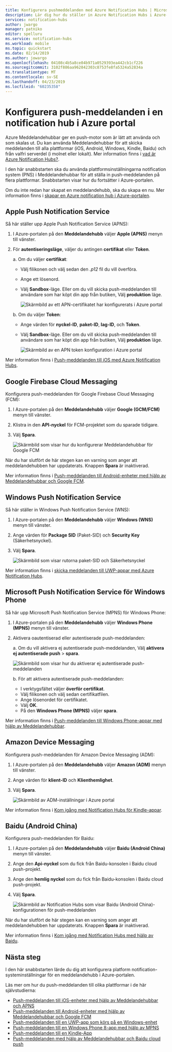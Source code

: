 ```yaml
---
title: Konfigurera pushmeddelanden med Azure Notification Hubs | Microsoft Docs
description: Lär dig hur du ställer in Azure Notification Hubs i Azure-portalen med hjälp av plattformsinställningarna notification system (PNS).
services: notification-hubs
author: jwargo
manager: patniko
editor: spelluru
ms.service: notification-hubs
ms.workload: mobile
ms.topic: quickstart
ms.date: 02/14/2019
ms.author: jowargo
ms.openlocfilehash: 04108c4b5a8ce04b971a0529393ea442cb1cf226
ms.sourcegitcommit: 3102f886aa962842303c8753fe8fa5324a52834a
ms.translationtype: MT
ms.contentlocale: sv-SE
ms.lasthandoff: 04/23/2019
ms.locfileid: "60235358"
---
```

# <a name="set-up-push-notifications-in-a-notification-hub-in-the-azure-portal"></a>Konfigurera push-meddelanden i en notification hub i Azure portal

Azure Meddelandehubbar ger en push-motor som är lätt att använda och som skalas ut. Du kan använda Meddelandehubbar för att skicka meddelanden till alla plattformar (iOS, Android, Windows, Kindle, Baidu) och från valfri serverdel (i molnet eller lokalt). Mer information finns i [vad är Azure Notification Hubs?](notification-hubs-push-notification-overview.md).

I den här snabbstarten ska du använda plattformsinställningarna notification system (PNS) i Meddelandehubbar för att ställa in push-meddelanden på flera plattformar. Snabbstarten visar hur du fortsätter i Azure-portalen.

Om du inte redan har skapat en meddelandehubb, ska du skapa en nu. Mer information finns i [skapar en Azure notification hub i Azure-portalen](create-notification-hub-portal.md). 

## <a name="apple-push-notification-service"></a>Apple Push Notification Service

Så här ställer upp Apple Push Notification Service (APNS):

1. I Azure-portalen på den **Meddelandehubb** väljer **Apple (APNS)** menyn till vänster.

1. För **autentiseringsläge**, väljer du antingen **certifikat** eller **Token**.

   a. Om du väljer **certifikat**:
   * Välj filikonen och välj sedan den *.p12* fil du vill överföra.
   * Ange ett lösenord.
   * Välj **Sandbox**-läge. Eller om du vill skicka push-meddelanden till användare som har köpt din app från butiken, Välj **produktion** läge.

     ![Skärmbild av ett APN-certifikatet har konfigurerats i Azure portal](./media/notification-hubs-ios-get-started/notification-hubs-apple-config-cert.png)

   b. Om du väljer **Token**:

   * Ange värden för **nyckel-ID**, **paket-ID**, **lag-ID**, och **Token**.
   * Välj **Sandbox**-läge. Eller om du vill skicka push-meddelanden till användare som har köpt din app från butiken, Välj **produktion** läge.

     ![Skärmbild av en APN token konfiguration i Azure portal](./media/notification-hubs-ios-get-started/notification-hubs-apple-config-token.png)

Mer information finns i [Push-meddelanden till iOS med Azure Notification Hubs](notification-hubs-ios-apple-push-notification-apns-get-started.md).

## <a name="google-firebase-cloud-messaging"></a>Google Firebase Cloud Messaging

Konfigurera push-meddelanden för Google Firebase Cloud Messaging (FCM):

1. I Azure-portalen på den **Meddelandehubb** väljer **Google (GCM/FCM)** menyn till vänster. 
2. Klistra in den **API-nyckel** för FCM-projektet som du sparade tidigare. 
3. Välj **Spara**. 

   ![Skärmbild som visar hur du konfigurerar Meddelandehubbar för Google FCM](./media/notification-hubs-android-push-notification-google-fcm-get-started/fcm-server-key.png)

När du har slutfört de här stegen kan en varning som anger att meddelandehubben har uppdaterats. Knappen **Spara** är inaktiverad. 

Mer information finns i [Push-meddelanden till Android-enheter med hjälp av Meddelandehubbar och Google FCM](notification-hubs-android-push-notification-google-fcm-get-started.md).

## <a name="windows-push-notification-service"></a>Windows Push Notification Service

Så här ställer in Windows Push Notification Service (WNS):

1. I Azure-portalen på den **Meddelandehubb** väljer **Windows (WNS)** menyn till vänster.
2. Ange värden för **Package SID** (Paket-SID) och **Security Key** (Säkerhetsnyckel).
3. Välj **Spara**.

   ![Skärmbild som visar rutorna paket-SID och Säkerhetsnyckel](./media/notification-hubs-windows-store-dotnet-get-started/notification-hub-configure-wns.png)

Mer information finns i [skicka meddelanden till UWP-appar med Azure Notification Hubs](notification-hubs-windows-store-dotnet-get-started-wns-push-notification.md).

## <a name="microsoft-push-notification-service-for-windows-phone"></a>Microsoft Push Notification Service för Windows Phone

Så här upp Microsoft Push Notification Service (MPNS) för Windows Phone: 

1. I Azure-portalen på den **Meddelandehubb** väljer **Windows Phone (MPNS)** menyn till vänster.
1. Aktivera oautentiserad eller autentiserade push-meddelanden:

   a. Om du vill aktivera ej autentiserade push-meddelanden, Välj **aktivera ej autentiserade push** > **spara**.

      ![Skärmbild som visar hur du aktiverar ej autentiserade push-meddelanden](./media/notification-hubs-windows-phone-get-started/azure-portal-unauth.png)

   b. För att aktivera autentiserade push-meddelanden:
      * I verktygsfältet väljer **överför certifikat**.
      * Välj filikonen och välj sedan certifikatfilen.
      * Ange lösenordet för certifikatet.
      * Välj **OK**.
      * På den **Windows Phone (MPNS)** väljer **spara**.

Mer information finns i [Push-meddelanden till Windows Phone-appar med hjälp av Meddelandehubbar](notification-hubs-windows-mobile-push-notifications-mpns.md).
      
## <a name="amazon-device-messaging"></a>Amazon Device Messaging

Konfigurera push-meddelanden för Amazon Device Messaging (ADM):

1. I Azure-portalen på den **Meddelandehubb** väljer **Amazon (ADM)** menyn till vänster.
2. Ange värden för **klient-ID** och **Klienthemlighet**.
3. Välj **Spara**.
    
   ![Skärmbild av ADM-inställningar i Azure portal](./media/notification-hubs-kindle-get-started/notification-hub-adm-settings.png)

Mer information finns i [Kom igång med Notification Hubs för Kindle-appar](notification-hubs-kindle-amazon-adm-push-notification.md).

## <a name="baidu-android-china"></a>Baidu (Android China)

Konfigurera push-meddelanden för Baidu:

1. I Azure-portalen på den **Meddelandehubb** väljer **Baidu (Android China)** menyn till vänster. 
2. Ange den **Api-nyckel** som du fick från Baidu-konsolen i Baidu cloud push-projekt. 
3. Ange den **hemlig nyckel** som du fick från Baidu-konsolen i Baidu cloud push-projekt. 
4. Välj **Spara**. 

    ![Skärmbild av Notification Hubs som visar Baidu (Android China)-konfigurationen för push-meddelanden](./media/notification-hubs-baidu-get-started/AzureNotificationServicesBaidu.png)

När du har slutfört de här stegen kan en varning som anger att meddelandehubben har uppdaterats. Knappen **Spara** är inaktiverad. 

Mer information finns i [Kom igång med Notification Hubs med hjälp av Baidu](notification-hubs-baidu-china-android-notifications-get-started.md).

## <a name="next-steps"></a>Nästa steg
I den här snabbstarten lärde du dig att konfigurera platform notification-systeminställningar för en meddelandehubb i Azure-portalen. 

Läs mer om hur du push-meddelanden till olika plattformar i de här självstudierna:

- [Push-meddelanden till iOS-enheter med hjälp av Meddelandehubbar och APNS](notification-hubs-ios-apple-push-notification-apns-get-started.md)
- [Push-meddelanden till Android-enheter med hjälp av Meddelandehubbar och Google FCM](notification-hubs-android-push-notification-google-fcm-get-started.md)
- [Push-meddelanden till en UWP-app som körs på en Windows-enhet](notification-hubs-windows-store-dotnet-get-started-wns-push-notification.md)
- [Push-meddelanden till en Windows Phone 8-app med hjälp av MPNS](notification-hubs-windows-mobile-push-notifications-mpns.md)
- [Push-meddelanden till en Kindle-App](notification-hubs-kindle-amazon-adm-push-notification.md)
- [Push-meddelanden med hjälp av Meddelandehubbar och Baidu cloud push](notification-hubs-baidu-china-android-notifications-get-started.md)
